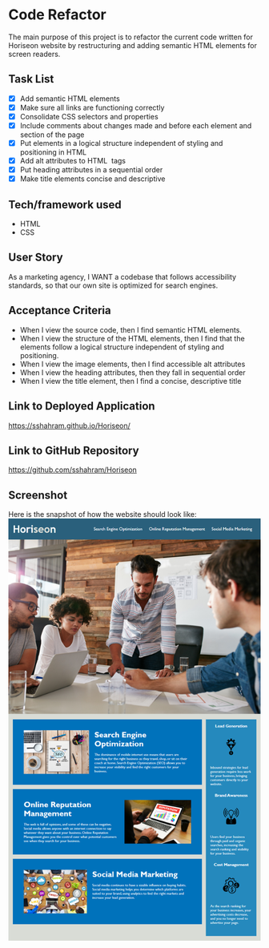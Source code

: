 # Code Refactor

The main purpose of this project is to refactor the current code written for Horiseon website by restructuring and adding semantic HTML elements for screen readers.

## Task List

- [x] Add semantic HTML elements
- [x] Make sure all links are functioning correctly
- [x] Consolidate CSS selectors and properties
- [x] Include comments about changes made and before each element and section of the page
- [x] Put elements in a logical structure  independent of styling and positioning in HTML
- [x] Add alt attributes to HTML <img> tags
- [x] Put heading attributes in a sequential order
- [x] Make title elements concise and descriptive

## Tech/framework used

* HTML
* CSS

## User Story

As a marketing agency, I WANT a codebase that follows accessibility standards, so that our own site is optimized for search engines.

## Acceptance Criteria

* When I view the source code, then I find semantic HTML elements.
* When I view the structure of the HTML elements, then I find that the elements follow a logical structure independent of styling and   positioning.
* When I view the image elements, then I find accessible alt attributes
* When I view the heading attributes, then they fall in sequential order
* When I view the title element, then I find a concise, descriptive title

## Link to Deployed Application

https://sshahram.github.io/Horiseon/

## Link to GitHub Repository

https://github.com/sshahram/Horiseon

## Screenshot
Here is the snapshot of how the website should look like:
![alt="Horiseon Mock-up"](./assets/images/Horiseon-mock-up.png)



